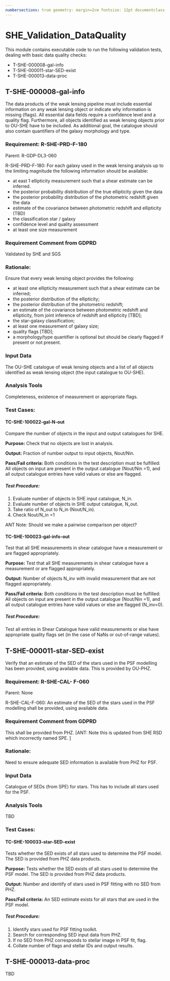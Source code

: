 ```yaml
---
numbersections: true geometry: margin=2cm fontsize: 12pt documentclass: article
---
```


# SHE_Validation_DataQuality

This module contains executable code to run the following validation tests, dealing with basic data quality checks:

* T-SHE-000008-gal-info
* T-SHE-000011-star-SED-exist
* T-SHE-000013-data-proc

## T-SHE-000008-gal-info

The data products of the weak lensing pipeline must include essential information on any weak lensing object or indicate
why information is missing (flags). All essential data fields require a confidence level and a quality flag.
Furthermore, all objects identified as weak lensing objects prior to OU-SHE have to be included. As additional goal, the
catalogue should also contain quantifiers of the galaxy morphology and type.

### Requirement: R-SHE-PRD-F-180

Parent: R-GDP-DL3-060

R-SHE-PRD-F-180: For each galaxy used in the weak lensing analysis up to the limiting magnitude the following
information should be available:

- at east 1 ellipticity measurement such that a shear estimate can be inferred.
- the posterior probability distribution of the true ellipticity given the data
- the posterior probability distribution of the photometric redshift given the data
- estimate of the covariance between photometric redshift and ellipticity (TBD)
- the classification star / galaxy
- confidence level and quality assessment
- at least one size measurement

### Requirement Comment from GDPRD

Validated by SHE and SGS

### Rationale:

Ensure that every weak lensing object provides the following:

- at least one ellipticity measurement such that a shear estimate can be inferred;
- the posterior distribution of the ellipticity;
- the posterior distribution of the photometric redshift;
- an estimate of the covariance between photometric redshift and ellipticity, from joint inference of redshift and
  ellipticity [TBD];
- the star-galaxy classification;
- at least one measurement of galaxy size;
- quality flags [TBD];
- a morphology/type quantifier is optional but should be clearly flagged if present or not present.

### Input Data

The OU-SHE catalogue of weak lensing objects and a list of all objects identified as weak lensing object (the input
catalogue to OU-SHE).

### Analysis Tools

Completeness, existence of measurement or appropriate flags.

### Test Cases:

#### TC-SHE-100022-gal-N-out

Compare the number of objects in the input and output catalogues for SHE.

**Purpose:** Check that no objects are lost in analysis.

**Output:** Fraction of number output to input objects, Nout/Nin.

**Pass/Fail criteria:** Both conditions in the test description must be fulfilled: All objects on input are present in
the output catalogue (Nout/Nin =1), and all output catalogue entries have valid values or else are flagged.

##### Test Procedure:

1. Evaluate number of objects in SHE input catalogue, N\_in.
2. Evaluate number of objects in SHE output catalogue, N\_out.
3. Take ratio of N\_out to N\_in (Nout/N\_in).
4. Check Nout/N\_in =1

ANT Note: Should we make a pairwise comparison per object?

#### TC-SHE-100023-gal-info-out

Test that all SHE measurements in shear catalogue have a measurement or are flagged appropriately.

**Purpose:** Test that all SHE measurements in shear catalogue have a measurement or are flagged appropriately.

**Output:** Number of objects N\_inv with invalid measurement that are not flagged appropriately.

**Pass/Fail criteria:** Both conditions in the test description must be fulfilled: All objects on input are present in
the output catalogue (Nout/Nin =1), and all output catalogue entries have valid values or else are flagged (N\_inv=0).

##### Test Procedure:

Test all entries in Shear Catalogue have valid measurements or else have appropriate quality flags set (in the case of
NaNs or out-of-range values).

## T-SHE-000011-star-SED-exist

Verify that an estimate of the SED of the stars used in the PSF modelling has been provided, using available data. This
is provided by OU-PHZ.

### Requirement: R-SHE-CAL- F-060

Parent: None

R-SHE-CAL-F-060: An estimate of the SED of the stars used in the PSF modelling shall be provided, using available data.

### Requirement Comment from GDPRD

This shall be provided from PHZ.
[ANT: Note this is updated from SHE RSD which incorrectly named SPE. ]

### Rationale:

Need to ensure adequate SED information is available from PHZ for PSF.

### Input Data

Catalogue of SEDs (from SPE) for stars. This has to include all stars used for the PSF.

### Analysis Tools

TBD

### Test Cases:

#### TC-SHE-100033-star-SED-exist

Tests whether the SED exists of all stars used to determine the PSF model. The SED is provided from PHZ data products.

**Purpose:** Tests whether the SED exists of all stars used to determine the PSF model. The SED is provided from PHZ
data products.

**Output:** Number and identify of stars used in PSF fitting with no SED from PHZ.

**Pass/Fail criteria:** An SED estimate exists for all stars that are used in the PSF model.

##### Test Procedure:

1. Identify stars used for PSF fitting toolkit.
2. Search for corresponding SED input data from PHZ.
3. If no SED from PHZ corresponds to stellar image in PSF fit, flag.
4. Collate number of flags and stellar IDs and output results.

## T-SHE-000013-data-proc

TBD
